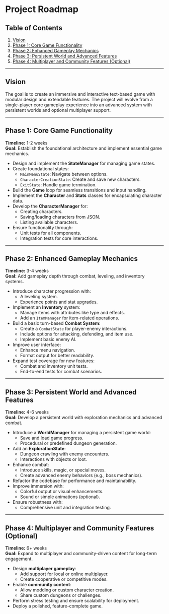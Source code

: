 # Project Roadmap

## Table of Contents
1. [Vision](#vision)
2. [Phase 1: Core Game Functionality](#phase-1-core-game-functionality)
3. [Phase 2: Enhanced Gameplay Mechanics](#phase-2-enhanced-gameplay-mechanics)
4. [Phase 3: Persistent World and Advanced Features](#phase-3-persistent-world-and-advanced-features)
5. [Phase 4: Multiplayer and Community Features (Optional)](#phase-4-multiplayer-and-community-features-optional)

---

## Vision
The goal is to create an immersive and interactive text-based game with modular design and extendable features. The project will evolve from a single-player core gameplay experience into an advanced system with persistent worlds and optional multiplayer support.

---

## Phase 1: Core Game Functionality
**Timeline:** 1-2 weeks  
**Goal:** Establish the foundational architecture and implement essential game mechanics.

- Design and implement the **StateManager** for managing game states.
- Create foundational states:
  - `MainMenuState`: Navigate between options.
  - `CharacterCreationState`: Create and save new characters.
  - `ExitState`: Handle game termination.
- Build the **Game** loop for seamless transitions and input handling.
- Implement the **Character** and **Stats** classes for encapsulating character data.
- Develop the **CharacterManager** for:
  - Creating characters.
  - Saving/loading characters from JSON.
  - Listing available characters.
- Ensure functionality through:
  - Unit tests for all components.
  - Integration tests for core interactions.

---

## Phase 2: Enhanced Gameplay Mechanics
**Timeline:** 3-4 weeks  
**Goal:** Add gameplay depth through combat, leveling, and inventory systems.

- Introduce character progression with:
  - A leveling system.
  - Experience points and stat upgrades.
- Implement an **Inventory** system:
  - Manage items with attributes like type and effects.
  - Add an `ItemManager` for item-related operations.
- Build a basic turn-based **Combat System**:
  - Create a `CombatState` for player-enemy interactions.
  - Include options for attacking, defending, and item use.
  - Implement basic enemy AI.
- Improve user interface:
  - Enhance menu navigation.
  - Format output for better readability.
- Expand test coverage for new features:
  - Combat and inventory unit tests.
  - End-to-end tests for combat scenarios.

---

## Phase 3: Persistent World and Advanced Features
**Timeline:** 4-6 weeks  
**Goal:** Develop a persistent world with exploration mechanics and advanced combat.

- Introduce a **WorldManager** for managing a persistent game world:
  - Save and load game progress.
  - Procedural or predefined dungeon generation.
- Add an **ExplorationState**:
  - Dungeon crawling with enemy encounters.
  - Interactions with objects or loot.
- Enhance combat:
  - Introduce skills, magic, or special moves.
  - Create advanced enemy behaviors (e.g., boss mechanics).
- Refactor the codebase for performance and maintainability.
- Improve immersion with:
  - Colorful output or visual enhancements.
  - Sound or simple animations (optional).
- Ensure robustness with:
  - Comprehensive unit and integration testing.

---

## Phase 4: Multiplayer and Community Features (Optional)
**Timeline:** 6+ weeks  
**Goal:** Expand to multiplayer and community-driven content for long-term engagement.

- Design **multiplayer gameplay**:
  - Add support for local or online multiplayer.
  - Create cooperative or competitive modes.
- Enable **community content**:
  - Allow modding or custom character creation.
  - Share custom dungeons or challenges.
- Perform stress testing and ensure scalability for deployment.
- Deploy a polished, feature-complete game.
